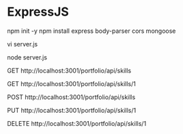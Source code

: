 # ExpressJS

npm init -y
npm install express body-parser cors mongoose

vi server.js

node server.js

GET http://localhost:3001/portfolio/api/skills

GET http://localhost:3001/portfolio/api/skills/1

POST http://localhost:3001/portfolio/api/skills

PUT http://localhost:3001/portfolio/api/skills/1

DELETE http://localhost:3001/portfolio/api/skills/1